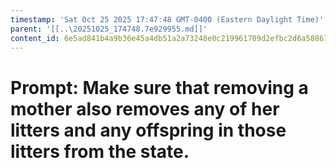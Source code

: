 ```yaml
---
timestamp: 'Sat Oct 25 2025 17:47:48 GMT-0400 (Eastern Daylight Time)'
parent: '[[..\20251025_174748.7e929955.md]]'
content_id: 6e5ad841b4a9b36e45a4db51a2a73248e0c219961709d2efbc2d6a58867e5ae4
---
```


# Prompt: Make sure that removing a mother also removes any of her litters and any offspring in those litters from the state.
